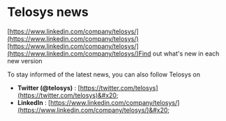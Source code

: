 # Telosys news

[https://www.linkedin.com/company/telosys/](https://www.linkedin.com/company/telosys/)[https://www.linkedin.com/company/telosys/](https://www.linkedin.com/company/telosys/)Find out what's new in each new version



To stay informed of the latest news, you can also follow Telosys on

* **Twitter (@telosys)** : [https://twitter.com/telosys](https://twitter.com/telosys)&#x20;
* **LinkedIn** : [https://www.linkedin.com/company/telosys/](https://www.linkedin.com/company/telosys/)&#x20;
